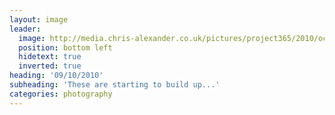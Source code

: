 ```yaml
---
layout: image
leader:
  image: http://media.chris-alexander.co.uk/pictures/project365/2010/oct/09/091010.jpg
  position: bottom left
  hidetext: true
  inverted: true
heading: '09/10/2010'
subheading: 'These are starting to build up...'
categories: photography
---
```

